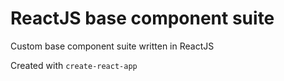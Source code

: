 # ReactJS base component suite

Custom base component suite written in ReactJS

Created with `create-react-app`
